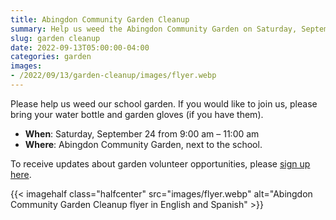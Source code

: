 ```yaml
--- 
title: Abingdon Community Garden Cleanup
summary: Help us weed the Abingdon Community Garden on Saturday, September 24.
slug: garden cleanup
date: 2022-09-13T05:00:00-04:00
categories: garden
images: 
- /2022/09/13/garden-cleanup/images/flyer.webp
---
```


Please help us weed our school garden. If you would like to join us, please bring your water bottle and garden gloves (if you have them).

- **When**: Saturday, September 24 from 9:00 am – 11:00 am
- **Where**: Abingdon Community Garden, next to the school.

To receive updates about garden volunteer opportunities, please [sign up here](https://us10.list-manage.com/subscribe?u=f9c2cb9188c78232702100f91&id=50d30d2a32).

{{< imagehalf class="halfcenter" src="images/flyer.webp" alt="Abingdon Community Garden Cleanup flyer in English and Spanish" >}}